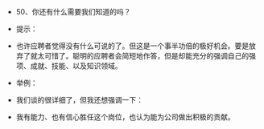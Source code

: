 
- 50、你还有什么需要我们知道的吗？

- 提示：

- 也许应聘者觉得没有什么可说的了。但这是一个事半功倍的极好机会。要是放弃了就太可惜了。聪明的应聘者会简短地作答，但是却能充分的强调自己的强项、成就、技能、以及知识领域。

- 举例：

- 我们谈的很详细了，但我还想强调一下：
- 我有能力、也有信心胜任这个岗位，也认为能为公司做出积极的贡献。